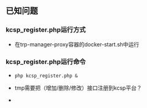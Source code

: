
## 已知问题
### kcsp_register.php运行方式
- 在trp-manager-proxy容器的docker-start.sh中运行
### kcsp_register.php运行命令
- `php kcsp_register.php &`

- tmp需要把（增加/删除/修改）接口注册到kcsp平台？
- 

